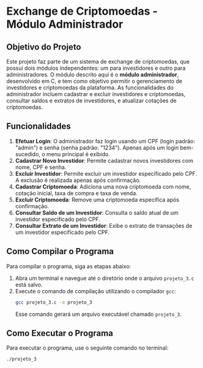 # Exchange de Criptomoedas - Módulo Administrador

## Objetivo do Projeto
Este projeto faz parte de um sistema de exchange de criptomoedas, que possui dois módulos independentes: um para investidores e outro para administradores. O módulo descrito aqui é o **módulo administrador**, desenvolvido em C, e tem como objetivo permitir o gerenciamento de investidores e criptomoedas da plataforma. As funcionalidades do administrador incluem cadastrar e excluir investidores e criptomoedas, consultar saldos e extratos de investidores, e atualizar cotações de criptomoedas.

## Funcionalidades
1. **Efetuar Login**: O administrador faz login usando um CPF (login padrão: "admin") e senha (senha padrão: "1234"). Apenas após um login bem-sucedido, o menu principal é exibido.
2. **Cadastrar Novo Investidor**: Permite cadastrar novos investidores com nome, CPF e senha.
3. **Excluir Investidor**: Permite excluir um investidor especificado pelo CPF. A exclusão é realizada apenas após confirmação.
4. **Cadastrar Criptomoeda**: Adiciona uma nova criptomoeda com nome, cotação inicial, taxa de compra e taxa de venda.
5. **Excluir Criptomoeda**: Remove uma criptomoeda específica após confirmação.
6. **Consultar Saldo de um Investidor**: Consulta o saldo atual de um investidor especificado pelo CPF.
7. **Consultar Extrato de um Investidor**: Exibe o extrato de transações de um investidor especificado pelo CPF.

## Como Compilar o Programa
Para compilar o programa, siga as etapas abaixo:

1. Abra um terminal e navegue até o diretório onde o arquivo `projeto_3.c` está salvo.
2. Execute o comando de compilação utilizando o compilador `gcc`:
   ```bash
   gcc projeto_3.c -o projeto_3
   ```
   Esse comando gerará um arquivo executável chamado `projeto_3`.

## Como Executar o Programa
Para executar o programa, use o seguinte comando no terminal:
```bash
./projeto_3
```
